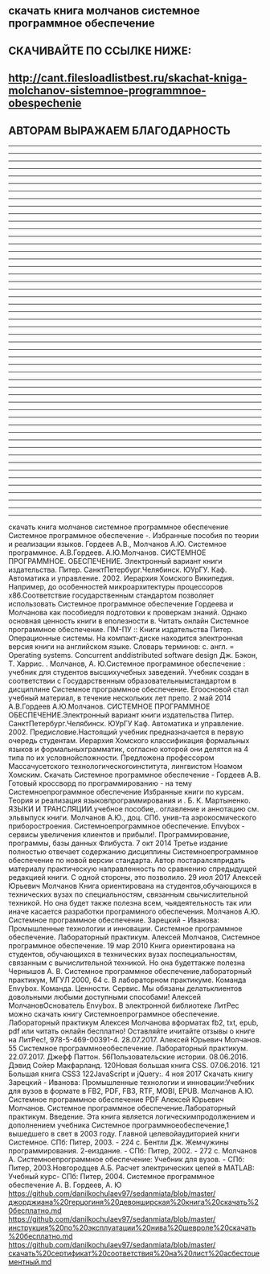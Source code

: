 скачать книга молчанов системное программное обеспечение
--------------------------------------------------
СКАЧИВАЙТЕ ПО ССЫЛКЕ НИЖЕ:
--------------------------------------------------
http://cant.filesloadlistbest.ru/skachat-kniga-molchanov-sistemnoe-programmnoe-obespechenie
--------------------------------------------------
АВТОРАМ ВЫРАЖАЕМ БЛАГОДАРНОСТЬ
--------------------------------------------------
--------------------------------------------------
--------------------------------------------------
--------------------------------------------------
--------------------------------------------------
--------------------------------------------------
--------------------------------------------------
--------------------------------------------------
--------------------------------------------------
--------------------------------------------------
--------------------------------------------------
--------------------------------------------------
--------------------------------------------------
--------------------------------------------------
--------------------------------------------------
--------------------------------------------------
--------------------------------------------------
--------------------------------------------------
--------------------------------------------------
--------------------------------------------------
--------------------------------------------------
--------------------------------------------------
--------------------------------------------------
--------------------------------------------------
--------------------------------------------------
--------------------------------------------------
--------------------------------------------------
--------------------------------------------------
--------------------------------------------------
--------------------------------------------------
--------------------------------------------------
--------------------------------------------------
--------------------------------------------------
--------------------------------------------------
--------------------------------------------------
--------------------------------------------------
--------------------------------------------------
--------------------------------------------------
--------------------------------------------------
--------------------------------------------------
--------------------------------------------------
--------------------------------------------------
--------------------------------------------------
--------------------------------------------------
--------------------------------------------------
--------------------------------------------------
--------------------------------------------------
--------------------------------------------------
--------------------------------------------------
--------------------------------------------------
--------------------------------------------------
скачать книга молчанов системное программное обеспечение Системное программное обеспечение -. Избранные пособия по теории и реализации языков. Гордеев А.В., Молчанов А.Ю. Системное программное. А.В.Гордеев. А.Ю.Молчанов. СИСТЕМНОЕ ПРОГРАММНОЕ. ОБЕСПЕЧЕНИЕ. Электронный вариант книги издательства. Питер. СанктПетербург.Челябинск. ЮУрГУ. Каф. Автоматика и управление. 2002. Иерархия Хомского  Википедия. Например, до особенностей микроархитектуры процессоров х86.Соответствие государственным стандартом позволяет использовать Системное программное обеспечение Гордеева и Молчанова как пособиедля подготовки к проверкам знаний. Однако основная ценность книги  в еполезности в. Читать онлайн Системное программное обеспечение. ПМ-ПУ :: Книги издательства Питер. Операционные системы. На компакт-диске находится электронная версия книги на английском языке. Словарь терминов: с.  англ. = Operating systems. Concurrent anddistributed software design  Дж. Бэкон, Т. Харрис. . Молчанов, А. Ю.Системное программное обеспечение : учебник для студентов высшихучебных заведений. Учебник создан в соответствии с Государственным образовательнымстандартом в дисциплине Системное программное обеспечение. Егоосновой стал учебный материал, в течение нескольких лет препо. 2 май 2014  А.В.Гордеев А.Ю.Молчанов. СИСТЕМНОЕ ПРОГРАММНОЕ ОБЕСПЕЧЕНИЕ.Электронный вариант книги издательства Питер. СанктПетербург.Челябинск. ЮУрГУ Каф. Автоматика и управление. 2002. Предисловие.Настоящий учебник предназначается в первую очередь студентам. Иерархия Хомского  классификация формальных языков и формальныхграмматик, согласно которой они делятся на 4 типа по их условнойсложности. Предложена профессором Массачусетского технологическогоинститута, лингвистом Ноамом Хомским. Скачать Системное программное обеспечение - Гордеев А.В. Готовый кроссворд по программированию - на тему Системноепрограммное обеспечение
Избранные книги по курсам. Теория и реализация языковпрограммирования и . Б. К. Мартыненко. ЯЗЫКИ И ТРАНСЛЯЦИИ.учебное пособие,. оглавление и аннотацию см. эльвыпуск книги. Молчанов А.Ю., доц. СПб. унив-та аэрокосмического приборостроения. Системноепрограммное обеспечение. Envybox - сервисы увеличения клиентов и прибыли!. Программирование, программы, базы данных  Флибуста. 7 окт 2014  Третье издание полностью отвечает содержанию дисциплины Системноепрограммное обеспечение по новой версии стандарта. Автор постаралсяпридать материалу практическую направленность по сравнению спредыдущей редакцией книги. С одной стороны, это позволило. 29 июл 2017  Алексей Юрьевич Молчанов  Книга ориентирована на студентов,обучающихся в технических вузах по специальностям, связанным свычислительной техникой. Но она будет также полезна всем, чьядеятельность так или иначе касается разработки программного обеспечения. Молчанов А.Ю. Системное программное обеспечение. Зарецкий - Иванова: Промышленные технологии и инновации. Системное программное обеспечение. Лабораторный практикум. Алексей Молчанов, Системное программное обеспечение. 19 мар 2010  Книга ориентирована на студентов, обучающихся в технических вузах поспециальностям, связанным с вычислительной техникой. Но она будеттакже полезна  Чернышов А. В. Системное программное обеспечение,лабораторный практикум, МГУЛ 2000, 64 с. В лабораторном практикуме. Команда Envybox. Команда. Ценности. Сервис. Мы обязаны делатьклиентов довольными любыми доступными способами! Алексей МолчановОснователь Envybox. В электронной библиотеке ЛитРес можно скачать книгу Системноепрограммное обеспечение. Лабораторный практикум Алексея Молчанова вформатах fb2, txt, epub, pdf или читать онлайн бесплатно! Оставляйте ичитайте отзывы о книге на ЛитРес!, 978-5-469-00391-4. 28.07.2017. Алексей Юрьевич Молчанов. 55 Системное программноеобеспечение. Лабораторный практикум. 22.07.2017. Джефф Паттон. 56Пользовательские истории.  08.06.2016. Дэвид Сойер Макфарланд. 120Новая большая книга CSS. 07.06.2016. 121 Большая книга CSS3 122JavaScript и jQuery:. 4 ноя 2017  Скачать книгу Зарецкий - Иванова: Промышленные технологии и инновации:Учебник для вузов в формате в FB2, PDF, FB3, RTF, MOBI, EPUB. Молчанов А.Ю. Системное программное обеспечение PDF
Алексей Юрьевич Молчанов. Системное программное обеспечение.Лабораторный практикум. Введение. Эта книга является логическимпродолжением и дополнением учебника Системное программноеобеспечение,1 вышедшего в свет в 2003 году. Главной целевойаудиторией книги Системное. СПб: Питер, 2003. - 224 c. Бентли Дж. Жемчужины программирования. 2-еиздание. - СПб: Питер, 2002. - 272 с. Молчанов А. Системноепрограммное обеспечение: Учебник для вузов. - СПб: Питер, 2003.Новгородцев А.Б. Расчет электрических цепей в MATLAB: Учебный курс- СПб: Питер, 2004. Системное программное обеспечение  А. В. Гордеев, А. Ю
https://github.com/danilkochulaev97/sedanmiata/blob/master/джорджиана%20герцогиня%20девонширская%20книга%20скачать%20бесплатно.md
https://github.com/danilkochulaev97/sedanmiata/blob/master/инструкция%20по%20эксплуатации%20нива%20шевроле%20скачать%20бесплатно.md
https://github.com/danilkochulaev97/sedanmiata/blob/master/скачать%20сертификат%20соответствия%20на%20лист%20асбестоцементный.md